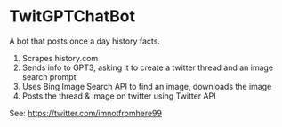 # TwitGPTChatBot

A bot that posts once a day history facts.
1. Scrapes history.com
2. Sends info to GPT3, asking it to create a twitter thread and an image search prompt
3. Uses Bing Image Search API to find an image, downloads the image
4. Posts the thread & image on twitter using Twitter API

See:
https://twitter.com/imnotfromhere99
